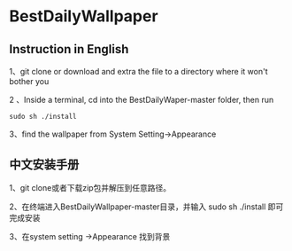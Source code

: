 # BestDailyWallpaper


## Instruction in English 
1、git clone or download and extra the file to a directory where it won't bother you 

2 、Inside a terminal, cd into the BestDailyWaper-master folder, then run 
```
sudo sh ./install
```

3、find the wallpaper from System Setting->Appearance

## 中文安装手册
1、git clone或者下载zip包并解压到任意路径。

2、在终端进入BestDailyWallpaper-master目录，并输入 sudo sh ./install 即可完成安装

3、在system setting ->Appearance 找到背景

